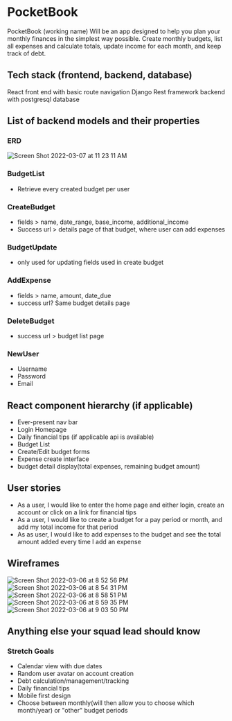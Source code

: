 # PocketBook
PocketBook (working name) Will be an app designed to help you plan your monthly finances in the simplest way possible. Create monthly budgets, list all expenses and calculate totals, update income for each month, and keep track of debt.

## Tech stack (frontend, backend, database)
React front end with basic route navigation
Django Rest framework backend with postgresql database
## List of backend models and their properties
### ERD
![Screen Shot 2022-03-07 at 11 23 11 AM](https://user-images.githubusercontent.com/96032956/157085594-ca0d3b96-2883-4326-a94c-98d3094d1d36.png)

### BudgetList
- Retrieve every created budget per user
### CreateBudget
- fields > name, date_range, base_income, additional_income
- Success url > details page of that budget, where user can add expenses
### BudgetUpdate
- only used for updating fields used in create budget
### AddExpense
- fields > name, amount, date_due
- success url? Same budget details page
### DeleteBudget
- success url > budget list page
### NewUser
- Username
- Password
- Email
## React component hierarchy (if applicable)
- Ever-present nav bar
- Login Homepage
- Daily financial tips (if applicable api is available)
- Budget List
- Create/Edit budget forms
- Expense create interface
- budget detail display(total expenses, remaining budget amount)
## User stories
- As a user, I would like to enter the home page and either login, create an account or click on a link for financial tips
- As a user, I would like to create a budget for a pay period or month, and add my total income for that period
- As as user, I would like to add expenses to the budget and see the total amount added every time I add an expense
## Wireframes
![Screen Shot 2022-03-06 at 8 52 56 PM](https://media.git.generalassemb.ly/user/40858/files/12a0f580-9d91-11ec-8ca8-b02040c1dbf4)
![Screen Shot 2022-03-06 at 8 54 31 PM](https://media.git.generalassemb.ly/user/40858/files/16cd1300-9d91-11ec-8223-b6f1d335a9cb)
![Screen Shot 2022-03-06 at 8 58 51 PM](https://media.git.generalassemb.ly/user/40858/files/1a609a00-9d91-11ec-962a-0bdff02e4bc3)
![Screen Shot 2022-03-06 at 8 59 35 PM](https://media.git.generalassemb.ly/user/40858/files/1b91c700-9d91-11ec-8f01-25ef589f21e3)
![Screen Shot 2022-03-06 at 9 03 50 PM](https://media.git.generalassemb.ly/user/40858/files/1df42100-9d91-11ec-8ffb-3515002850fc)

## Anything else your squad lead should know
### Stretch Goals
- Calendar view with due dates
- Random user avatar on account creation
- Debt calculation/management/tracking
- Daily financial tips
- Mobile first design
- Choose between monthly(will then allow you to choose which month/year) or "other" budget periods
